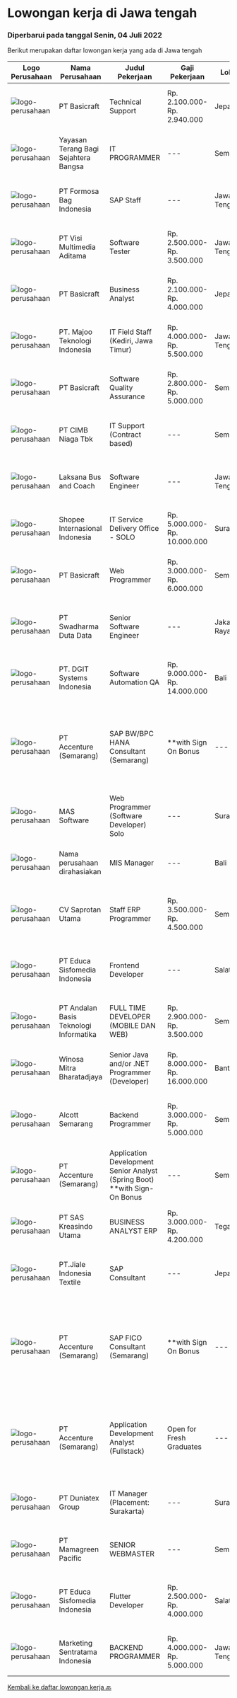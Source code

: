 
  # Lowongan kerja di Jawa tengah

  ### Diperbarui pada tanggal Senin, 04 Juli 2022

  Berikut merupakan daftar lowongan kerja yang ada di Jawa tengah

  |Logo Perusahaan | Nama Perusahaan | Judul Pekerjaan | Gaji Pekerjaan | Lokasi | Deskripsi | Tanggal diunggah | Pranala |
  | -------------- | --------------- | --------------- | --------- | --------- | -------------- | ------- | ----------- |
  |![logo-perusahaan](https://i.ibb.co/sqvTCh9/112815900-stock-vector-no-image-available-icon-flat-vector.webp)|PT Basicraft|Technical Support|Rp. 2.100.000-Rp. 2.940.000|Jepara|Job Desc:·        Melakukan maintain terhadap Hardware,Server, Network dan CCTV·        Melakukan Konfigurasi terhadap hardware ( computer , Printer...|Minggu, 03 Juli 2022|https://www.jobstreet.co.id/id/job/technical-support-3933305?token=0~09313c32-6688-44cb-aca8-273c9b444d85&sectionRank=1&jobId=jobstreet-id-job-3933305|
|![logo-perusahaan](https://image-service-cdn.seek.com.au/ba07e49f2bb977761ae596a37b5eb8b0dcc4f3ef/ee4dce1061f3f616224767ad58cb2fc751b8d2dc)|Yayasan Terang Bagi Sejahtera Bangsa|IT PROGRAMMER|---|Semarang|Kualifikasi  Umur maksimal 35 tahun Gelar Sarjana (S1) Jurusan Teknologi Informatika, dengan minimal IPK 3.00 Pengalaman Minimal 5 Tahun Memproduksi...|Senin, 04 Juli 2022|https://www.jobstreet.co.id/id/job/it-programmer-3942288?token=0~09313c32-6688-44cb-aca8-273c9b444d85&sectionRank=2&jobId=jobstreet-id-job-3942288|
|![logo-perusahaan](https://image-service-cdn.seek.com.au/1940b0598c1766305c3a856f72955e9f2f50ada9/ee4dce1061f3f616224767ad58cb2fc751b8d2dc)|PT Formosa Bag Indonesia|SAP Staff|---|Jawa Tengah|Qualification :1. Familiar with ERP/MRP II/SAP system process2. Familiar with system develop tool, example HTM, CSS, Java, PHP3. Basic database...|Minggu, 03 Juli 2022|https://www.jobstreet.co.id/id/job/sap-staff-3933152?token=0~09313c32-6688-44cb-aca8-273c9b444d85&sectionRank=3&jobId=jobstreet-id-job-3933152|
|![logo-perusahaan](https://image-service-cdn.seek.com.au/b8528c389ba1b59ec14f571684d5a518b5b2a7b1/ee4dce1061f3f616224767ad58cb2fc751b8d2dc)|PT Visi Multimedia Aditama|Software Tester|Rp. 2.500.000-Rp. 3.500.000|Jawa Tengah|Responsibilities: Use and test software to identify and eliminate bugs in applications. Performe specific tests, examines all aspects of a product...|Minggu, 03 Juli 2022|https://www.jobstreet.co.id/id/job/software-tester-3932485?token=0~09313c32-6688-44cb-aca8-273c9b444d85&sectionRank=4&jobId=jobstreet-id-job-3932485|
|![logo-perusahaan](https://i.ibb.co/sqvTCh9/112815900-stock-vector-no-image-available-icon-flat-vector.webp)|PT Basicraft|Business Analyst|Rp. 2.100.000-Rp. 4.000.000|Jepara|Jobdesc:·        Memetakan bisnis proses·        Menangani kendala user atau permasalahan berkaitan sistem ERP·        Memberikan training sistem...|Minggu, 03 Juli 2022|https://www.jobstreet.co.id/id/job/business-analyst-3933296?token=0~09313c32-6688-44cb-aca8-273c9b444d85&sectionRank=5&jobId=jobstreet-id-job-3933296|
|![logo-perusahaan](https://image-service-cdn.seek.com.au/189bf52fde82636e38ad72262805fd31d41717ee/ee4dce1061f3f616224767ad58cb2fc751b8d2dc)|PT. Majoo Teknologi Indonesia|IT Field Staff (Kediri, Jawa Timur)|Rp. 4.000.000-Rp. 5.500.000|Jawa Tengah|Kualifikasi Minimal: D3/S1 Teknologi Informasi atau Sistem Informasi Pengalaman 1 tahun bekerja sebagai teknisi lapangan di bidang teknologi informasi...|Jumat, 01 Juli 2022|https://www.jobstreet.co.id/id/job/it-field-staff-kediri-jawa-timur-3941640?token=0~09313c32-6688-44cb-aca8-273c9b444d85&sectionRank=6&jobId=jobstreet-id-job-3941640|
|![logo-perusahaan](https://i.ibb.co/sqvTCh9/112815900-stock-vector-no-image-available-icon-flat-vector.webp)|PT Basicraft|Software Quality Assurance|Rp. 2.800.000-Rp. 5.000.000|Semarang|Jobs Description:• Implement manual and automatic testing to ensure the application running based on standard.• Create report based on application...|Minggu, 03 Juli 2022|https://www.jobstreet.co.id/id/job/software-quality-assurance-3933240?token=0~09313c32-6688-44cb-aca8-273c9b444d85&sectionRank=7&jobId=jobstreet-id-job-3933240|
|![logo-perusahaan](https://image-service-cdn.seek.com.au/2c6f6f12cb15b08239744ca7630b97fee07e84ce/ee4dce1061f3f616224767ad58cb2fc751b8d2dc)|PT CIMB Niaga Tbk|IT Support (Contract based)|---|Semarang|Job description: Along with the Operation Manager to assist in planning, monitoring, monitoring, controlling and coaching and evaluating the IT...|Jumat, 01 Juli 2022|https://www.jobstreet.co.id/id/job/it-support-contract-based-3941659?token=0~09313c32-6688-44cb-aca8-273c9b444d85&sectionRank=8&jobId=jobstreet-id-job-3941659|
|![logo-perusahaan](https://image-service-cdn.seek.com.au/902348087aaf569a7904b828ee90e3c8414e16b2/ee4dce1061f3f616224767ad58cb2fc751b8d2dc)|Laksana Bus and Coach|Software Engineer|---|Jawa Tengah|With more than 40 years of bus and coach building, LAKSANA has provided Indonesia with a safe and reliable means of transportation. You can find...|Sabtu, 02 Juli 2022|https://www.jobstreet.co.id/id/job/software-engineer-3919023?token=0~09313c32-6688-44cb-aca8-273c9b444d85&sectionRank=9&jobId=jobstreet-id-job-3919023|
|![logo-perusahaan](https://image-service-cdn.seek.com.au/fdd388d7c0660b20f42d51ac7a110a26e88e3d6c/ee4dce1061f3f616224767ad58cb2fc751b8d2dc)|Shopee Internasional Indonesia|IT Service Delivery Office - SOLO|Rp. 5.000.000-Rp. 10.000.000|Surakarta|Job Description: Provide day-to-day technical support to end users and ensure the smooth running of computers, network devices and printers...|Kamis, 30 Juni 2022|https://www.jobstreet.co.id/id/job/it-service-delivery-office-solo-3940162?token=0~09313c32-6688-44cb-aca8-273c9b444d85&sectionRank=10&jobId=jobstreet-id-job-3940162|
|![logo-perusahaan](https://i.ibb.co/sqvTCh9/112815900-stock-vector-no-image-available-icon-flat-vector.webp)|PT Basicraft|Web Programmer|Rp. 3.000.000-Rp. 6.000.000|Semarang|Job Description: Work closely with the development team in completing projects. Produce results effectively and within the tight deadlines set....|Minggu, 03 Juli 2022|https://www.jobstreet.co.id/id/job/web-programmer-3933120?token=0~09313c32-6688-44cb-aca8-273c9b444d85&sectionRank=11&jobId=jobstreet-id-job-3933120|
|![logo-perusahaan](https://image-service-cdn.seek.com.au/e55e3708620a7ff5e7da329d1725ee01ed113417/ee4dce1061f3f616224767ad58cb2fc751b8d2dc)|PT Swadharma Duta Data|Senior Software Engineer|---|Jakarta Raya|1.    Minimal 2 Tahun pengalaman sebagai programmer2.    Memahami konsep pengembangan aplikasi3.    Memahami konsep Microservices...|Minggu, 03 Juli 2022|https://www.jobstreet.co.id/id/job/senior-software-engineer-3932205?token=0~09313c32-6688-44cb-aca8-273c9b444d85&sectionRank=12&jobId=jobstreet-id-job-3932205|
|![logo-perusahaan](https://image-service-cdn.seek.com.au/86a88c2f6d7d45552583132278caf70ef23e7608/ee4dce1061f3f616224767ad58cb2fc751b8d2dc)|PT. DGIT Systems Indonesia|Software Automation QA|Rp. 9.000.000-Rp. 14.000.000|Bali|We are looking for talented Software Automation QA or Test Automation Engineer to join an experienced team working on our flagship product Telflow, a...|Sabtu, 02 Juli 2022|https://www.jobstreet.co.id/id/job/software-automation-qa-3930424?token=0~09313c32-6688-44cb-aca8-273c9b444d85&sectionRank=13&jobId=jobstreet-id-job-3930424|
|![logo-perusahaan](https://image-service-cdn.seek.com.au/1c2e28fa09a87d89b9dac6106fdc6fa435c484bb/ee4dce1061f3f616224767ad58cb2fc751b8d2dc)|PT Accenture (Semarang)|SAP BW/BPC HANA Consultant (Semarang) | **with Sign On Bonus|---|Semarang|Responsibilities: Participate in requirement gathering and design phase to define business requirements and data flow design Perform BW/BPC system...|Minggu, 03 Juli 2022|https://www.jobstreet.co.id/id/job/sap-bw-bpc-hana-consultant-semarang-%7C-**with-sign-on-bonus-3933455?token=0~09313c32-6688-44cb-aca8-273c9b444d85&sectionRank=14&jobId=jobstreet-id-job-3933455|
|![logo-perusahaan](https://image-service-cdn.seek.com.au/e94ce844660ced9836210376a4ab1be847965e64/ee4dce1061f3f616224767ad58cb2fc751b8d2dc)|MAS Software|Web Programmer (Software Developer) Solo|---|Surakarta|Benefit: Want high salary? If you perform well, you will get it! Work alongside fun and young teammates! Almost everyone under 30. Fresh graduates are...|Jumat, 01 Juli 2022|https://www.jobstreet.co.id/id/job/web-programmer-software-developer-solo-3929358?token=0~09313c32-6688-44cb-aca8-273c9b444d85&sectionRank=15&jobId=jobstreet-id-job-3929358|
|![logo-perusahaan](https://i.ibb.co/sqvTCh9/112815900-stock-vector-no-image-available-icon-flat-vector.webp)|Nama perusahaan dirahasiakan|MIS Manager|---|Bali|Pendidikan minimal S1 segala jurusan Minimal memiliki 1 tahun pengalaman kerja di bidang yang sama Memiliki pengetahuan mengenai PHP dan bahasa...|Kamis, 30 Juni 2022|https://www.jobstreet.co.id/id/job/mis-manager-3938523?token=0~09313c32-6688-44cb-aca8-273c9b444d85&sectionRank=16&jobId=jobstreet-id-job-3938523|
|![logo-perusahaan](https://image-service-cdn.seek.com.au/c3ca0db3187a2372ca533f59fd216175bc2baef2/ee4dce1061f3f616224767ad58cb2fc751b8d2dc)|CV Saprotan Utama|Staff ERP Programmer|Rp. 3.500.000-Rp. 4.500.000|Semarang|Persyaratan : Pendidikan S1 Komputer - programmer Menguasai Java Menguasai SQL (Postgresql) Mengerti ERP iDempiere atau aDempiere menjadi nilai tambah...|Kamis, 30 Juni 2022|https://www.jobstreet.co.id/id/job/staff-erp-programmer-3928303?token=0~09313c32-6688-44cb-aca8-273c9b444d85&sectionRank=17&jobId=jobstreet-id-job-3928303|
|![logo-perusahaan](https://image-service-cdn.seek.com.au/9e459e4a3ea31c4bf03c13598af4814e9f9938ed/ee4dce1061f3f616224767ad58cb2fc751b8d2dc)|PT Educa Sisfomedia Indonesia|Frontend Developer|---|Salatiga|Tugas dan Tanggung Jawab Merancang dan mengembangkan antarmuka website  Mengimplementasi logika dan olah data di sisi frontend Menguji tampilan...|Jumat, 01 Juli 2022|https://www.jobstreet.co.id/id/job/frontend-developer-3929454?token=0~09313c32-6688-44cb-aca8-273c9b444d85&sectionRank=18&jobId=jobstreet-id-job-3929454|
|![logo-perusahaan](https://image-service-cdn.seek.com.au/85e32395d7b83c80d805f64d9d216842138f9b35/ee4dce1061f3f616224767ad58cb2fc751b8d2dc)|PT Andalan Basis Teknologi Informatika|FULL TIME DEVELOPER (MOBILE DAN WEB)|Rp. 2.900.000-Rp. 3.500.000|Semarang|Mobile Apps DeveloperKeahlian :1.     Mempunyai kemampuan membangun aplikasi Android dan iOS menggunakan flutter2. Memiliki pengetahuan tentang...|Sabtu, 02 Juli 2022|https://www.jobstreet.co.id/id/job/full-time-developer-mobile-dan-web-3924332?token=0~09313c32-6688-44cb-aca8-273c9b444d85&sectionRank=19&jobId=jobstreet-id-job-3924332|
|![logo-perusahaan](https://image-service-cdn.seek.com.au/85529b947cfce6ae1e7fef595e1aa52f582cb146/ee4dce1061f3f616224767ad58cb2fc751b8d2dc)|Winosa Mitra Bharatadjaya|Senior Java and/or .NET Programmer (Developer)|Rp. 8.000.000-Rp. 16.000.000|Banten|Winosa Mitra is a young and fast growing Business consultancy and software development company. We are expanding and are looking for an ambitious Java...|Sabtu, 02 Juli 2022|https://www.jobstreet.co.id/id/job/senior-java-and-or-.net-programmer-developer-3923461?token=0~09313c32-6688-44cb-aca8-273c9b444d85&sectionRank=20&jobId=jobstreet-id-job-3923461|
|![logo-perusahaan](https://image-service-cdn.seek.com.au/be69bfe23d748b4e89cc316dd2effc9a4f53d2cc/ee4dce1061f3f616224767ad58cb2fc751b8d2dc)|Alcott Semarang|Backend Programmer|Rp. 3.000.000-Rp. 5.000.000|Semarang|Responsibilities : Develop functional, secure and smooth web-based and mobile applications based on needs Create quality prototypes on tight timelines...|Jumat, 01 Juli 2022|https://www.jobstreet.co.id/id/job/backend-programmer-3917244?token=0~09313c32-6688-44cb-aca8-273c9b444d85&sectionRank=21&jobId=jobstreet-id-job-3917244|
|![logo-perusahaan](https://image-service-cdn.seek.com.au/1c2e28fa09a87d89b9dac6106fdc6fa435c484bb/ee4dce1061f3f616224767ad58cb2fc751b8d2dc)|PT Accenture (Semarang)|Application Development Senior Analyst (Spring Boot) **with Sign-On Bonus|---|Semarang|Responsibilities:- Designs, codes or configures, tests, debugs, deploys, documents and maintains web service applications using a variety of software...|Jumat, 01 Juli 2022|https://www.jobstreet.co.id/id/job/application-development-senior-analyst-spring-boot-**with-sign-on-bonus-3929294?token=0~09313c32-6688-44cb-aca8-273c9b444d85&sectionRank=22&jobId=jobstreet-id-job-3929294|
|![logo-perusahaan](https://image-service-cdn.seek.com.au/4b44f659bd1174463d23adc92e7ef83cd2341528/ee4dce1061f3f616224767ad58cb2fc751b8d2dc)|PT SAS Kreasindo Utama|BUSINESS ANALYST ERP|Rp. 3.000.000-Rp. 4.200.000|Tegal|Mapping business processes Handling user problems or problems related to the ERP system Provide ERP system training Conduct ERP system testing and...|Kamis, 30 Juni 2022|https://www.jobstreet.co.id/id/job/business-analyst-erp-3939494?token=0~09313c32-6688-44cb-aca8-273c9b444d85&sectionRank=23&jobId=jobstreet-id-job-3939494|
|![logo-perusahaan](https://image-service-cdn.seek.com.au/60bb4465d290e10326ac9562849d679ccedf795b/ee4dce1061f3f616224767ad58cb2fc751b8d2dc)|PT.Jiale Indonesia Textile|SAP Consultant|---|Jepara|Key responsibilities Ensure efficient operation in terms of availability, security and performance Perform non ‘time-critical’ application support...|Sabtu, 02 Juli 2022|https://www.jobstreet.co.id/id/job/sap-consultant-3941942?token=0~09313c32-6688-44cb-aca8-273c9b444d85&sectionRank=24&jobId=jobstreet-id-job-3941942|
|![logo-perusahaan](https://image-service-cdn.seek.com.au/8aa7e8c3c88d5c5ab00a361acc5db1fab244b0c5/ee4dce1061f3f616224767ad58cb2fc751b8d2dc)|PT Accenture (Semarang)|SAP FICO Consultant (Semarang) | **with Sign On Bonus|---|Semarang|Key Responsibilities:We are hiring immediately for professionals with knowledge of the following SAP modules: SAP FICO Basic Qualifications: For SAP...|Minggu, 03 Juli 2022|https://www.jobstreet.co.id/id/job/sap-fico-consultant-semarang-%7C-**with-sign-on-bonus-3933454?token=0~09313c32-6688-44cb-aca8-273c9b444d85&sectionRank=25&jobId=jobstreet-id-job-3933454|
|![logo-perusahaan](https://image-service-cdn.seek.com.au/8aa7e8c3c88d5c5ab00a361acc5db1fab244b0c5/ee4dce1061f3f616224767ad58cb2fc751b8d2dc)|PT Accenture (Semarang)|Application Development Analyst (Fullstack) | Open for Fresh Graduates|---|Semarang|Responsibilities:- Ownership of technical designs, code development, and component test execution to demonstrate alignment to the functional...|Kamis, 30 Juni 2022|https://www.jobstreet.co.id/id/job/application-development-analyst-fullstack-%7C-open-for-fresh-graduates-3928154?token=0~09313c32-6688-44cb-aca8-273c9b444d85&sectionRank=26&jobId=jobstreet-id-job-3928154|
|![logo-perusahaan](https://image-service-cdn.seek.com.au/9ae8aad4308070437402caaa983b8a7c2c573dc8/ee4dce1061f3f616224767ad58cb2fc751b8d2dc)|PT Duniatex Group|IT Manager (Placement: Surakarta)|---|Surakarta|Qualifications: Bachelor's degree in Information Technology, Computer Science, Information Systems, or a related field, or equivalent experience Age...|Senin, 27 Juni 2022|https://www.jobstreet.co.id/id/job/it-manager-placement%3A-surakarta-3934163?token=0~09313c32-6688-44cb-aca8-273c9b444d85&sectionRank=27&jobId=jobstreet-id-job-3934163|
|![logo-perusahaan](https://image-service-cdn.seek.com.au/b2e3fecb51500b9aa156b07e9d74c981d40c5f19/ee4dce1061f3f616224767ad58cb2fc751b8d2dc)|PT Mamagreen Pacific|SENIOR WEBMASTER|---|Semarang|Mamagreen urgently needs a talented person for the position of "SENIOR WEBMASTER"We are a leading International Outdoor Design Brand, with a...|Kamis, 30 Juni 2022|https://www.jobstreet.co.id/id/job/senior-webmaster-3939517?token=0~09313c32-6688-44cb-aca8-273c9b444d85&sectionRank=28&jobId=jobstreet-id-job-3939517|
|![logo-perusahaan](https://image-service-cdn.seek.com.au/9e459e4a3ea31c4bf03c13598af4814e9f9938ed/ee4dce1061f3f616224767ad58cb2fc751b8d2dc)|PT Educa Sisfomedia Indonesia|Flutter Developer|Rp. 2.500.000-Rp. 4.000.000|Salatiga|Tugas dan Tanggung Jawab Mengembangkan apps dan atau web berbasis Flutter Melakukan integrasi dengan Backend API Melakukan pengujian internal apps...|Rabu, 29 Juni 2022|https://www.jobstreet.co.id/id/job/flutter-developer-3925683?token=0~09313c32-6688-44cb-aca8-273c9b444d85&sectionRank=29&jobId=jobstreet-id-job-3925683|
|![logo-perusahaan](https://image-service-cdn.seek.com.au/df8039bdc98917fb7712288b57655fbe0e837ec5/ee4dce1061f3f616224767ad58cb2fc751b8d2dc)|Marketing Sentratama Indonesia|BACKEND PROGRAMMER|Rp. 4.000.000-Rp. 5.000.000|Jawa Tengah|BACKEND PROGRAMMER Deskripsi Pekerjaan :  •         Mengembangkan aplikasi back end atau front end Web / Mobile.•         Melakukan troubleshoot jika...|Rabu, 29 Juni 2022|https://www.jobstreet.co.id/id/job/backend-programmer-3938318?token=0~09313c32-6688-44cb-aca8-273c9b444d85&sectionRank=30&jobId=jobstreet-id-job-3938318|


  [Kembali ke daftar lowongan kerja 🔙](../README.md#daftar-lowongan-kerja)
  